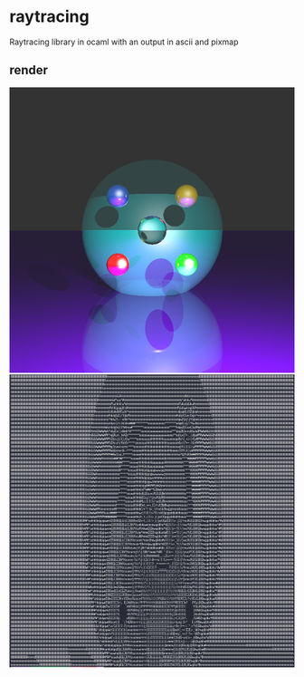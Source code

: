 # raytracing
Raytracing library in ocaml with an output in ascii and pixmap

## render
![test1_image](/image/test1.png)
![test1_ascii](/image/test1_ascii.png)
